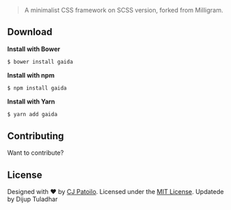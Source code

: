 

> A minimalist CSS framework on SCSS version, forked from Milligram.


## Download

**Install with Bower**

```sh
$ bower install gaida
```

**Install with npm**

```sh
$ npm install gaida
```

**Install with Yarn**

```sh
$ yarn add gaida
```





## Contributing

Want to contribute? 


## License

Designed with ♥ by [CJ Patoilo](http://cjpatoilo.com). Licensed under the [MIT License](http://cjpatoilo.mit-license.org).
Updatede by Dijup Tuladhar
